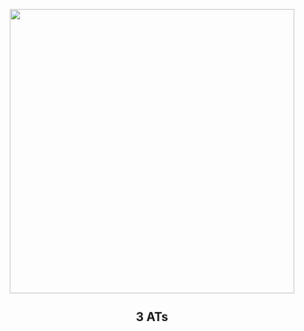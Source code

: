 
<p align="center"><img src="https://apod.nasa.gov/apod/image/2405/three_ats_beletsky.jpg" width="500" height="500"></p>
<h2 align="center">3 ATs </h2>
